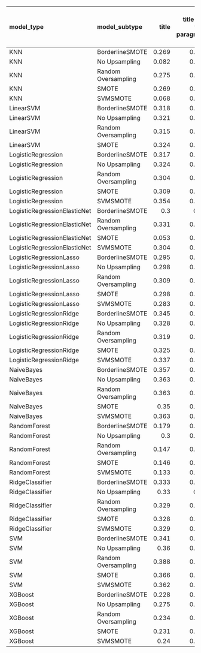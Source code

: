 | model_type                   | model_subtype       |   title |   title and first paragraph |   title and 5 sentences |   title and 10 sentences |   title and first sentence each paragraph | raw text   |
|:-----------------------------|:--------------------|--------:|----------------------------:|------------------------:|-------------------------:|------------------------------------------:|:-----------|
| KNN                          | BorderlineSMOTE     |   0.269 |                       0.018 |                   0.27  |                    0.3   |                                     0.299 | 0.204      |
| KNN                          | No Upsampling       |   0.082 |                       0.203 |                   0.228 |                    0.263 |                                     0.237 | 0.258      |
| KNN                          | Random Oversampling |   0.275 |                       0.067 |                   0.137 |                    0.221 |                                     0.323 | 0.250      |
| KNN                          | SMOTE               |   0.269 |                       0.201 |                   0.057 |                    0.261 |                                     0.121 | 0.046      |
| KNN                          | SVMSMOTE            |   0.068 |                       0.159 |                   0.147 |                    0.253 |                                     0.172 | 0.227      |
| LinearSVM                    | BorderlineSMOTE     |   0.318 |                       0.347 |                   0.273 |                    0.351 |                                     0.324 | 0.353      |
| LinearSVM                    | No Upsampling       |   0.321 |                       0.288 |                   0.256 |                    0.34  |                                     0.252 | 0.328      |
| LinearSVM                    | Random Oversampling |   0.315 |                       0.347 |                   0.255 |                    0.369 |                                     0.318 | 0.342      |
| LinearSVM                    | SMOTE               |   0.324 |                       0.306 |                   0.271 |                    0.299 |                                     0.305 | 0.328      |
| LogisticRegression           | BorderlineSMOTE     |   0.317 |                       0.314 |                   0.28  |                    0.329 |                                     0.3   | 0.381      |
| LogisticRegression           | No Upsampling       |   0.324 |                       0.271 |                   0.243 |                    0.292 |                                     0.204 | 0.282      |
| LogisticRegression           | Random Oversampling |   0.304 |                       0.232 |                   0.222 |                    0.286 |                                     0.207 | 0.294      |
| LogisticRegression           | SMOTE               |   0.309 |                       0.263 |                   0.28  |                    0.3   |                                     0.259 | 0.309      |
| LogisticRegression           | SVMSMOTE            |   0.354 |                       0.296 |                   0.299 |                    0.289 |                                     0.276 | 0.317      |
| LogisticRegressionElasticNet | BorderlineSMOTE     |   0.3   |                       0.36  |                   0.339 |                    0.352 |                                     0.252 | 0.344      |
| LogisticRegressionElasticNet | Random Oversampling |   0.331 |                       0.366 |                   0.276 |                    0.291 |                                     0.245 | 0.381      |
| LogisticRegressionElasticNet | SMOTE               |   0.053 |                       0.314 |                   0.309 |                    0.313 |                                     0.3   | 0.402      |
| LogisticRegressionElasticNet | SVMSMOTE            |   0.304 |                       0.332 |                   0.295 |                    0.309 |                                     0.244 | 0.390      |
| LogisticRegressionLasso      | BorderlineSMOTE     |   0.295 |                       0.268 |                   0.222 |                    0.39  |                                     0.304 | 0.372      |
| LogisticRegressionLasso      | No Upsampling       |   0.298 |                       0.292 |                   0.249 |                    0.353 |                                     0.316 | 0.411      |
| LogisticRegressionLasso      | Random Oversampling |   0.309 |                       0.307 |                   0.255 |                    0.345 |                                     0.237 | 0.410      |
| LogisticRegressionLasso      | SMOTE               |   0.298 |                       0.291 |                   0.252 |                    0.346 |                                     0.232 | 0.401      |
| LogisticRegressionLasso      | SVMSMOTE            |   0.283 |                       0.278 |                   0.283 |                    0.327 |                                     0.259 | 0.393      |
| LogisticRegressionRidge      | BorderlineSMOTE     |   0.345 |                       0.359 |                   0.323 |                    0.335 |                                     0.309 | 0.371      |
| LogisticRegressionRidge      | No Upsampling       |   0.328 |                       0.349 |                   0.343 |                    0.336 |                                     0.307 | 0.345      |
| LogisticRegressionRidge      | Random Oversampling |   0.319 |                       0.341 |                   0.279 |                    0.346 |                                     0.287 | 0.337      |
| LogisticRegressionRidge      | SMOTE               |   0.325 |                       0.338 |                   0.332 |                    0.309 |                                     0.294 | 0.329      |
| LogisticRegressionRidge      | SVMSMOTE            |   0.337 |                       0.245 |                   0.275 |                    0.244 |                                     0.311 | 0.321      |
| NaiveBayes                   | BorderlineSMOTE     |   0.357 |                       0.316 |                   0.295 |                    0.338 |                                     0.351 | 0.398      |
| NaiveBayes                   | No Upsampling       |   0.363 |                       0.317 |                   0.228 |                    0.347 |                                     0.303 | 0.359      |
| NaiveBayes                   | Random Oversampling |   0.363 |                       0.317 |                   0.253 |                    0.34  |                                     0.303 | 0.373      |
| NaiveBayes                   | SMOTE               |   0.35  |                       0.309 |                   0.33  |                    0.372 |                                     0.35  | 0.359      |
| NaiveBayes                   | SVMSMOTE            |   0.363 |                       0.317 |                   0.318 |                    0.357 |                                     0.343 | 0.368      |
| RandomForest                 | BorderlineSMOTE     |   0.179 |                       0.102 |                   0.138 |                    0.262 |                                     0.159 | 0.313      |
| RandomForest                 | No Upsampling       |   0.3   |                       0.311 |                   0.313 |                    0.263 |                                     0.341 | 0.324      |
| RandomForest                 | Random Oversampling |   0.147 |                       0.198 |                   0.249 |                    0.277 |                                     0.311 | 0          |
| RandomForest                 | SMOTE               |   0.146 |                       0.089 |                   0.067 |                    0.22  |                                     0.098 | 0.313      |
| RandomForest                 | SVMSMOTE            |   0.133 |                       0.114 |                   0.082 |                    0.235 |                                     0.134 | 0.162      |
| RidgeClassifier              | BorderlineSMOTE     |   0.333 |                       0.365 |                   0.297 |                    0.333 |                                     0.302 | 0.295      |
| RidgeClassifier              | No Upsampling       |   0.33  |                       0.36  |                   0.267 |                    0.327 |                                     0.318 | 0.303      |
| RidgeClassifier              | Random Oversampling |   0.329 |                       0.331 |                   0.291 |                    0.302 |                                     0.277 | 0.306      |
| RidgeClassifier              | SMOTE               |   0.328 |                       0.306 |                   0.267 |                    0.271 |                                     0.295 | 0.308      |
| RidgeClassifier              | SVMSMOTE            |   0.329 |                       0.338 |                   0.299 |                    0.316 |                                     0.306 | 0.338      |
| SVM                          | BorderlineSMOTE     |   0.341 |                       0.405 |                   0.321 |                    0.327 |                                     0.364 | 0.367      |
| SVM                          | No Upsampling       |   0.36  |                       0.426 |                   0.365 |                    0.318 |                                     0.356 | 0.366      |
| SVM                          | Random Oversampling |   0.388 |                       0.417 |                   0.361 |                    0.276 |                                     0.356 | 0.369      |
| SVM                          | SMOTE               |   0.366 |                       0.412 |                   0.314 |                    0.354 |                                     0.356 | 0.341      |
| SVM                          | SVMSMOTE            |   0.362 |                       0.435 |                   0.328 |                    0.333 |                                     0.36  | 0.379      |
| XGBoost                      | BorderlineSMOTE     |   0.228 |                       0.244 |                   0.282 |                    0.313 |                                     0.367 | 0.358      |
| XGBoost                      | No Upsampling       |   0.275 |                       0.245 |                   0.271 |                    0.347 |                                     0.345 | 0.358      |
| XGBoost                      | Random Oversampling |   0.234 |                       0.259 |                   0.32  |                    0.334 |                                     0.352 | **0.454**  |
| XGBoost                      | SMOTE               |   0.231 |                       0.255 |                   0.293 |                    0.325 |                                     0.357 | 0.453      |
| XGBoost                      | SVMSMOTE            |   0.24  |                       0.235 |                   0.282 |                    0.287 |                                     0.334 | 0.429      |